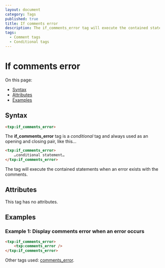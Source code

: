 ```yaml
---
layout: document
category: Tags
published: true
title: If comments error
description: The if_comments_error tag will execute the contained statements when an error exists with the comments.
tags:
  - Comment tags
  - Conditional tags
---
```


# If comments error

On this page:

* [Syntax](#syntax)
* [Attributes](#attributes)
* [Examples](#examples)

## Syntax

~~~ html
<txp:if_comments_error>
~~~

The **if_comments_error** tag is a *conditional* tag and always used as an opening and closing pair, like this…

~~~ html
<txp:if_comments_error>
    …conditional statement…
</txp:if_comments_error>
~~~

The tag will execute the contained statements when an error exists with the comments.

## Attributes

This tag has no attributes.

## Examples

### Example 1: Display comments error when an error occurs

~~~ html
<txp:if_comments_error>
    <txp:comments_error />
</txp:if_comments_error>
~~~

Other tags used: [comments_error](comments_error).
